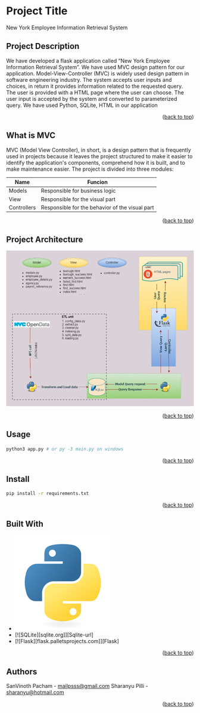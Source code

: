 
# Project Title

New York Employee Information Retrieval System


## Project Description

We have developed a flask application called “New York Employee Information Retrieval System”.
We have used MVC design pattern for our application. Model-View-Controller (MVC) is widely used
design pattern in software engineering industry. The system accepts user inputs and choices, in
return it provides information related to the requested query. The user is provided with a HTML
page where the user can choose. The user input is accepted by the system and converted to
parameterized query. We have used Python, SQLite, HTML in our application

<p align="right">(<a href="#readme-top">back to top</a>)</p>

## What is MVC

MVC (Model View Controller), in short, is a design pattern that is frequently used in projects because it leaves the project structured to make it easier to identify the application's components, comprehend how it is built, and to make maintenance easier. The project is divided into three modules:

|Name| Funcion
|------- | -------------- 
|Models | Responsible for business logic
|View | Responsible for the visual part
|Controllers | Responsible for the behavior of the visual part

<p align="right">(<a href="#readme-top">back to top</a>)</p>

## Project Architecture
![](https://github.com/Sharanyu/APP-SOEN-6441/blob/main/media/architecture%20diagram.png
)
<p align="right">(<a href="#readme-top">back to top</a>)</p>

## Usage

```sh
python3 app.py # or py -3 main.py on windows
```
<p align="right">(<a href="#readme-top">back to top</a>)</p>

## Install

```sh
pip install -r requirements.txt
```
<p align="right">(<a href="#readme-top">back to top</a>)</p>

## Built With

* ![Python](https://github.com/devicons/devicon/blob/master/icons/python/python-original.svg)
* [![SQLite][sqlite.org]][Sqlite-url]
* [![Flask][flask.palletsprojects.com]][Flask]


<p align="right">(<a href="#readme-top">back to top</a>)</p>




## Authors

SanVinoth Pacham - mailpsss@gmail.com
Sharanyu Pilli - sharanyu@hotmail.com
<p align="right">(<a href="#readme-top">back to top</a>)</p>